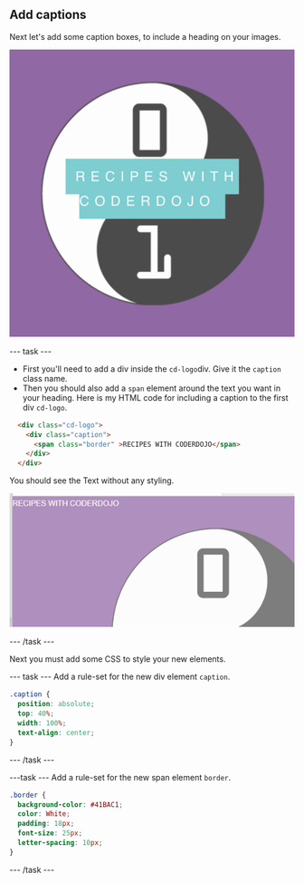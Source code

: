 ## Add captions

Next let's add some caption boxes, to include a heading on your images.

![Image of project after current step](images/AfterStep4.png)

--- task ---
+ First you'll need to add a div inside the ```cd-logo```div. Give it the ```caption``` class name.
+ Then you should also add a ```span``` element around the text you want in your heading.
Here is my HTML code for including a caption to the first div ```cd-logo```.

```html
  <div class="cd-logo">
    <div class="caption">
      <span class="border" >RECIPES WITH CODERDOJO</span>
    </div>
  </div>
```

You should see the Text without any styling.

![Image of caption without styling](images/CaptionNoStyle.png)

--- /task ---

Next you must add some CSS to style your new elements.

--- task ---
Add a rule-set for the new div element ```caption```.
```css
.caption {
  position: absolute;
  top: 40%;
  width: 100%;
  text-align: center;
}
```
--- /task ---

---task ---
Add a rule-set for the new span element ```border```.
```css
.border {
  background-color: #41BAC1;
  color: White;
  padding: 18px;
  font-size: 25px;
  letter-spacing: 10px;
}
```
--- /task ---

